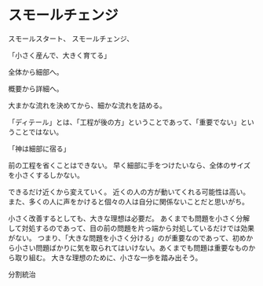 # スモールチェンジ

スモールスタート、
スモールチェンジ、

「小さく産んで、大きく育てる」

全体から細部へ。

概要から詳細へ。

大まかな流れを決めてから、細かな流れを詰める。

「ディテール」とは、「工程が後の方」ということであって、「重要でない」ということではない。

「神は細部に宿る」

前の工程を省くことはできない。
早く細部に手をつけたいなら、全体のサイズを小さくするしかない。

できるだけ近くから変えていく。
近くの人の方が動いてくれる可能性は高い。
また、多くの人に声をかけると個々の人は自分に関係ないことだと思いがち。

小さく改善するとしても、大きな理想は必要だ。
あくまでも問題を小さく分解して対処するのであって、目の前の問題を片っ端から対処しているだけでは効果がない。
つまり、「大きな問題を小さく分ける」のが重要なのであって、初めから小さい問題ばかりに気を取られてはいけない。あくまでも問題は重要なものから取り組む。
大きな理想のために、小さな一歩を踏み出そう。

分割統治
